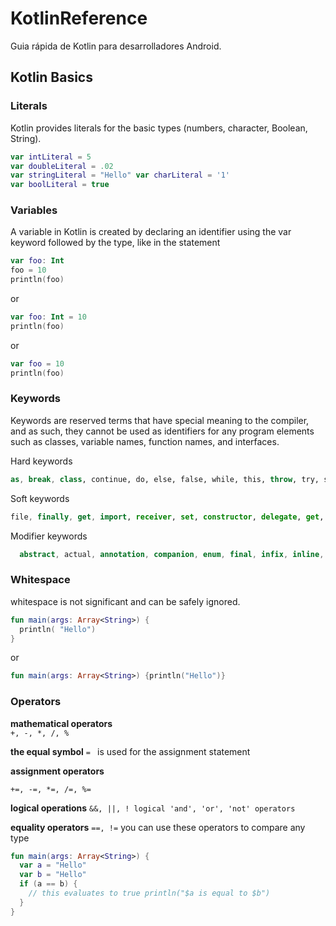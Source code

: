 # KotlinReference
Guia rápida  de Kotlin para desarrolladores Android. 

## Kotlin Basics

### Literals
Kotlin provides literals for the basic types (numbers, character, Boolean, String).


```kotlin
var intLiteral = 5
var doubleLiteral = .02
var stringLiteral = "Hello" var charLiteral = '1'
var boolLiteral = true
```

### Variables
A variable in Kotlin is created by declaring an identifier using the var keyword followed by the type, like in the statement

```kotlin
var foo: Int
foo = 10
println(foo)
```
or
```kotlin
var foo: Int = 10 
println(foo)
```
or
```kotlin
var foo = 10 
println(foo)
```

### Keywords
Keywords are reserved terms that have special meaning to the compiler, and as such, they cannot be used as identifiers for any program elements such as classes, variable names, function names, and interfaces.

Hard keywords 

```kotlin
as, break, class, continue, do, else, false, while, this, throw, try, super, and when.
```

Soft keywords
```kotlin
file, finally, get, import, receiver, set, constructor, delegate, get, by, and where.
```

Modifier keywords
```Kotlin
  abstract, actual, annotation, companion, enum, final, infix, inline, lateinit, operator, and open
```

### Whitespace
whitespace is not significant and can be safely ignored. 

```kotlin
fun main(args: Array<String>) { 
  println( "Hello")
}
```
or
```kotlin
fun main(args: Array<String>) {println("Hello")}
```

### Operators

**mathematical operators** \
```+, -, *, /, %```

**the equal symbol**
```= ``` 
is used for the assignment statement

**assignment operators**

```+=, -=, *=, /=, %=```

**logical operations**
```&&, ||, ! logical 'and', 'or', 'not' operators```

**equality operators**
```==, !=```
you can use these operators to compare any type
```kotlin
fun main(args: Array<String>) {
  var a = "Hello"
  var b = "Hello"
  if (a == b) { 
    // this evaluates to true println("$a is equal to $b")
  } 
}
```


